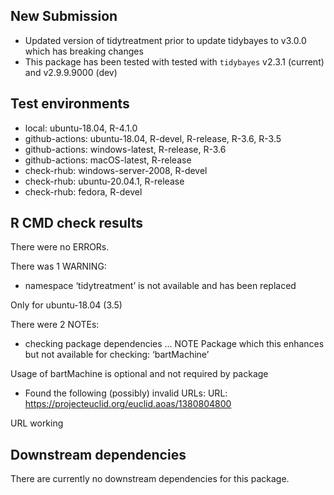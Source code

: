 ## New Submission

* Updated version of tidytreatment prior to update tidybayes to v3.0.0 which has breaking changes
* This package has been tested with tested with `tidybayes` v2.3.1 (current) and v2.9.9.9000 (dev)

## Test environments
* local: ubuntu-18.04, R-4.1.0
* github-actions: ubuntu-18.04, R-devel, R-release, R-3.6, R-3.5
* github-actions: windows-latest, R-release, R-3.6
* github-actions: macOS-latest, R-release
* check-rhub: windows-server-2008, R-devel
* check-rhub: ubuntu-20.04.1, R-release
* check-rhub: fedora, R-devel

## R CMD check results
There were no ERRORs.

There was 1 WARNING:

* namespace ‘tidytreatment’ is not available and has been replaced

Only for ubuntu-18.04 (3.5)

There were 2 NOTEs:

* checking package dependencies ... NOTE Package which this enhances but not available for checking: ‘bartMachine’

Usage of bartMachine is optional and not required by package

* Found the following (possibly) invalid URLs: URL: https://projecteuclid.org/euclid.aoas/1380804800

URL working

## Downstream dependencies

There are currently no downstream dependencies for this package.
